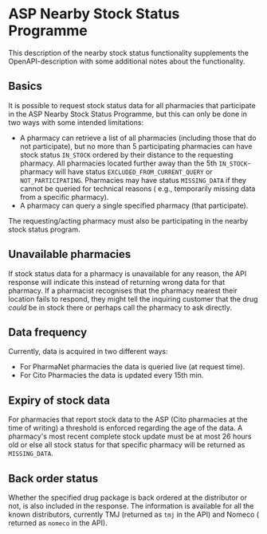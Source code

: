 # ASP Nearby Stock Status Programme

This description of the nearby stock status functionality supplements the OpenAPI-description with some additional notes
about the functionality.

## Basics

It is possible to request stock status data for all pharmacies that participate in the ASP Nearby Stock Status
Programme, but this can only be done in two ways with some intended limitations:

- A pharmacy can retrieve a list of all pharmacies (including those that do not participate), but no more than 5
  participating pharmacies can have stock status `IN_STOCK` ordered by their distance to the requesting pharmacy. All
  pharmacies located further away than the 5th `IN_STOCK`-pharmacy will have status `EXCLUDED_FROM_CURRENT_QUERY`
  or `NOT_PARTICIPATING`. Pharmacies may have status `MISSING_DATA` if they cannot be queried for technical reasons (
  e.g., temporarily missing data from a specific pharmacy).
- A pharmacy can query a single specified pharmacy (that participate).

The requesting/acting pharmacy must also be participating in the nearby stock status program.

## Unavailable pharmacies

If stock status data for a pharmacy is unavailable for any reason, the API response will indicate this instead of
returning wrong data for that pharmacy. If a pharmacist recognises that the pharmacy nearest their location fails to
respond, they might tell the inquiring customer that the drug _could_ be in stock there or perhaps call the pharmacy to
ask directly.

## Data frequency

Currently, data is acquired in two different ways:
- For PharmaNet pharmacies the data is queried live (at request time).
- For Cito Pharmacies the data is updated every 15th min.

## Expiry of stock data

For pharmacies that report stock data to the ASP (Cito pharmacies at the time of writing) a threshold is enforced
regarding the age of the data. A pharmacy's most recent complete stock update must be at most 26 hours old or else all
stock status for that specific pharmacy will be returned as `MISSING_DATA`.

## Back order status

Whether the specified drug package is back ordered at the distributor or not, is also included in the response. The
information is available for all the known distributors, currently TMJ (returned as `tmj` in the API) and Nomeco (
returned as `nomeco` in the API).
